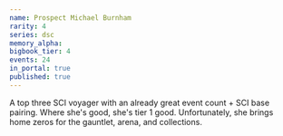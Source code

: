 ```yaml
---
name: Prospect Michael Burnham
rarity: 4
series: dsc
memory_alpha:
bigbook_tier: 4
events: 24
in_portal: true
published: true
---
```


A top three SCI voyager with an already great event count + SCI base pairing. Where she's good, she's tier 1 good. Unfortunately, she brings home zeros for the gauntlet, arena, and collections.
